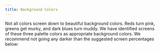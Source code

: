```yaml
---
title: Background Colors
---
```


Not all colors screen down to beautiful background colors. Reds turn pink, greens get murky, and dark blues turn muddy. We have identified screens
of these three palette colors as appropriate background colors. We recommend not going any darker than the suggested screen percentages below: